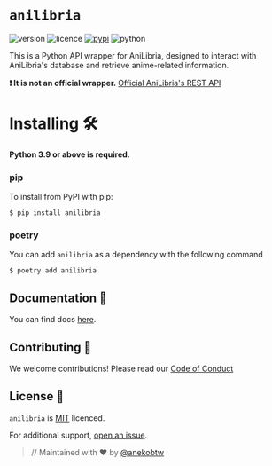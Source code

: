 # `anilibria`

![version](https://img.shields.io/badge/Project_version-0.1.1-blue)
![licence](https://img.shields.io/badge/License-MIT-green)
[![pypi](https://img.shields.io/badge/anilibria_on_PyPi-blue)](https://pypi.org/project/anilibria)
![python](https://img.shields.io/badge/Python-3.9%2B-blue)


This is a Python API wrapper for AniLibria, designed to interact with AniLibria's database and retrieve anime-related information.

**❗ It is not an official wrapper.** [Official AniLibria's REST API](https://github.com/anilibria/docs/blob/master/api_v3.md)


# Installing 🛠️
**Python 3.9 or above is required.**

### pip
To install from PyPI with pip:
```
$ pip install anilibria
```

### poetry
You can add `anilibria` as a dependency with the following command
```
$ poetry add anilibria
```

## Documentation 📃
You can find docs [here](https://github.com/anekobtw/anilibria/blob/main/docs.md).

## Contributing 🤝
We welcome contributions! Please read our [Code of Conduct](https://github.com/anekobtw/anilibria/blob/main/CODE_OF_CONDUCT.md)

## License 📄
`anilibria` is [MIT](https://github.com/anekobtw/anilibria/blob/main/LICENSE) licenced.

For additional support, [open an issue](https://github.com/anekobtw/youtube-dl-bot/issues).

> // Maintained with ❤️ by [@anekobtw](https://github.com/anekobtw)
